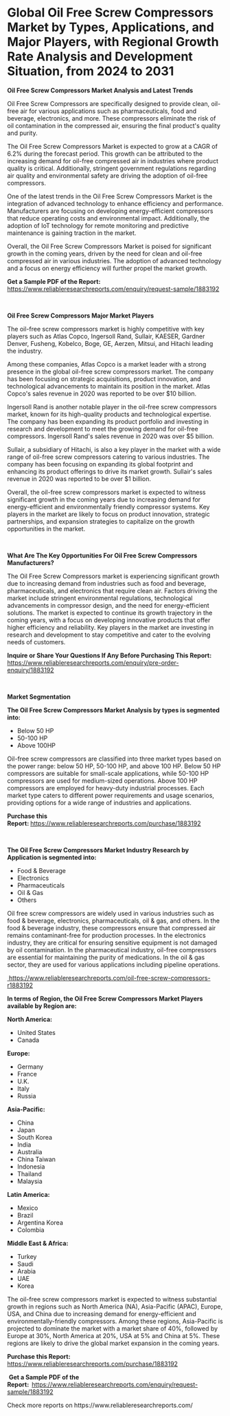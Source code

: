 <p><h1>Global Oil Free Screw Compressors Market by Types, Applications, and Major Players, with Regional Growth Rate Analysis and Development Situation, from 2024 to 2031</h1></p><p><strong>Oil Free Screw Compressors Market Analysis and Latest Trends</strong></p>
<p><p>Oil Free Screw Compressors are specifically designed to provide clean, oil-free air for various applications such as pharmaceuticals, food and beverage, electronics, and more. These compressors eliminate the risk of oil contamination in the compressed air, ensuring the final product's quality and purity. </p><p>The Oil Free Screw Compressors Market is expected to grow at a CAGR of 6.2% during the forecast period. This growth can be attributed to the increasing demand for oil-free compressed air in industries where product quality is critical. Additionally, stringent government regulations regarding air quality and environmental safety are driving the adoption of oil-free compressors.</p><p>One of the latest trends in the Oil Free Screw Compressors Market is the integration of advanced technology to enhance efficiency and performance. Manufacturers are focusing on developing energy-efficient compressors that reduce operating costs and environmental impact. Additionally, the adoption of IoT technology for remote monitoring and predictive maintenance is gaining traction in the market.</p><p>Overall, the Oil Free Screw Compressors Market is poised for significant growth in the coming years, driven by the need for clean and oil-free compressed air in various industries. The adoption of advanced technology and a focus on energy efficiency will further propel the market growth.</p></p>
<p><strong>Get a Sample PDF of the Report:&nbsp;</strong> <a href="https://www.reliableresearchreports.com/enquiry/request-sample/1883192">https://www.reliableresearchreports.com/enquiry/request-sample/1883192</a></p>
<p>&nbsp;</p>
<p><strong>Oil Free Screw Compressors Major Market Players</strong></p>
<p><p>The oil-free screw compressors market is highly competitive with key players such as Atlas Copco, Ingersoll Rand, Sullair, KAESER, Gardner Denver, Fusheng, Kobelco, Boge, GE, Aerzen, Mitsui, and Hitachi leading the industry.</p><p>Among these companies, Atlas Copco is a market leader with a strong presence in the global oil-free screw compressors market. The company has been focusing on strategic acquisitions, product innovation, and technological advancements to maintain its position in the market. Atlas Copco's sales revenue in 2020 was reported to be over $10 billion.</p><p>Ingersoll Rand is another notable player in the oil-free screw compressors market, known for its high-quality products and technological expertise. The company has been expanding its product portfolio and investing in research and development to meet the growing demand for oil-free compressors. Ingersoll Rand's sales revenue in 2020 was over $5 billion.</p><p>Sullair, a subsidiary of Hitachi, is also a key player in the market with a wide range of oil-free screw compressors catering to various industries. The company has been focusing on expanding its global footprint and enhancing its product offerings to drive its market growth. Sullair's sales revenue in 2020 was reported to be over $1 billion.</p><p>Overall, the oil-free screw compressors market is expected to witness significant growth in the coming years due to increasing demand for energy-efficient and environmentally friendly compressor systems. Key players in the market are likely to focus on product innovation, strategic partnerships, and expansion strategies to capitalize on the growth opportunities in the market.</p></p>
<p>&nbsp;</p>
<p><strong>What Are The Key Opportunities For Oil Free Screw Compressors Manufacturers?</strong></p>
<p><p>The Oil Free Screw Compressors market is experiencing significant growth due to increasing demand from industries such as food and beverage, pharmaceuticals, and electronics that require clean air. Factors driving the market include stringent environmental regulations, technological advancements in compressor design, and the need for energy-efficient solutions. The market is expected to continue its growth trajectory in the coming years, with a focus on developing innovative products that offer higher efficiency and reliability. Key players in the market are investing in research and development to stay competitive and cater to the evolving needs of customers.</p></p>
<p><strong>Inquire or Share Your Questions If Any Before Purchasing This Report:</strong> <a href="https://www.reliableresearchreports.com/enquiry/pre-order-enquiry/1883192">https://www.reliableresearchreports.com/enquiry/pre-order-enquiry/1883192</a></p>
<p>&nbsp;</p>
<p><strong>Market Segmentation</strong></p>
<p><strong>The Oil Free Screw Compressors Market Analysis by types is segmented into:</strong></p>
<p><ul><li>Below 50 HP</li><li>50-100 HP</li><li>Above 100HP</li></ul></p>
<p><p>Oil-free screw compressors are classified into three market types based on the power range: below 50 HP, 50-100 HP, and above 100 HP. Below 50 HP compressors are suitable for small-scale applications, while 50-100 HP compressors are used for medium-sized operations. Above 100 HP compressors are employed for heavy-duty industrial processes. Each market type caters to different power requirements and usage scenarios, providing options for a wide range of industries and applications.</p></p>
<p><strong>Purchase this Report:&nbsp;</strong><a href="https://www.reliableresearchreports.com/purchase/1883192">https://www.reliableresearchreports.com/purchase/1883192</a></p>
<p>&nbsp;</p>
<p><strong>The Oil Free Screw Compressors Market Industry Research by Application is segmented into:</strong></p>
<p><ul><li>Food & Beverage</li><li>Electronics</li><li>Pharmaceuticals</li><li>Oil & Gas</li><li>Others</li></ul></p>
<p><p>Oil free screw compressors are widely used in various industries such as food & beverage, electronics, pharmaceuticals, oil & gas, and others. In the food & beverage industry, these compressors ensure that compressed air remains contaminant-free for production processes. In the electronics industry, they are critical for ensuring sensitive equipment is not damaged by oil contamination. In the pharmaceutical industry, oil-free compressors are essential for maintaining the purity of medications. In the oil & gas sector, they are used for various applications including pipeline operations.</p></p>
<p><a href="https://www.reliableresearchreports.com/oil-free-screw-compressors-r1883192">&nbsp;https://www.reliableresearchreports.com/oil-free-screw-compressors-r1883192</a></p>
<p><strong>In terms of Region, the Oil Free Screw Compressors Market Players available by Region are:</strong></p>
<p>
    <p> <strong> North America: </strong>
        <ul>
            <li>United States</li>
            <li>Canada</li>
        </ul>
        </p> 
    <p> <strong> Europe: </strong>
        <ul>
            <li>Germany</li>
            <li>France</li>
            <li>U.K.</li>
            <li>Italy</li>
            <li>Russia</li>
        </ul>
        </p> 
    <p> <strong> Asia-Pacific: </strong>
        <ul>
            <li>China</li>
            <li>Japan</li>
            <li>South Korea</li>
            <li>India</li>
            <li>Australia</li>
            <li>China Taiwan</li>
            <li>Indonesia</li>
            <li>Thailand</li>
            <li>Malaysia</li>
        </ul>
        </p> 
    <p> <strong> Latin America: </strong>
        <ul>
            <li>Mexico</li>
            <li>Brazil</li>
            <li>Argentina Korea</li>
            <li>Colombia</li>
        </ul>
        </p> 
    <p> <strong> Middle East & Africa: </strong>
        <ul>
            <li>Turkey</li>
            <li>Saudi</li>
            <li>Arabia</li>
            <li>UAE</li>
            <li>Korea</li>
        </ul>
    </p>
    </p>
<p><p>The oil-free screw compressors market is expected to witness substantial growth in regions such as North America (NA), Asia-Pacific (APAC), Europe, USA, and China due to increasing demand for energy-efficient and environmentally-friendly compressors. Among these regions, Asia-Pacific is projected to dominate the market with a market share of 40%, followed by Europe at 30%, North America at 20%, USA at 5% and China at 5%. These regions are likely to drive the global market expansion in the coming years.</p></p>
<p><strong>Purchase this Report: </strong><a href="https://www.reliableresearchreports.com/purchase/1883192">https://www.reliableresearchreports.com/purchase/1883192</a></p>
<p>&nbsp;<strong>Get a Sample PDF of the Report:&nbsp;&nbsp;</strong><a href="https://www.reliableresearchreports.com/enquiry/request-sample/1883192">https://www.reliableresearchreports.com/enquiry/request-sample/1883192</a></p>
<p><strong></strong></p>
<p>Check more reports on https://www.reliableresearchreports.com/</p>